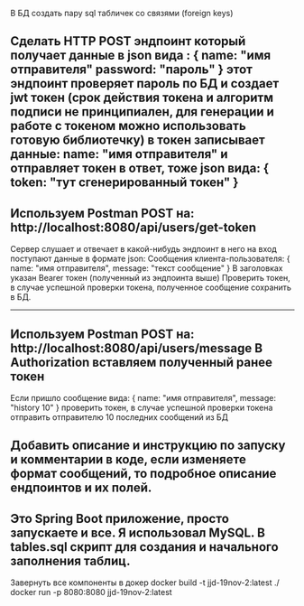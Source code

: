 В БД создать пару sql табличек со связями (foreign keys)

Сделать HTTP POST эндпоинт который получает данные в json вида :
{
    name: "имя отправителя"
    password: "пароль" 
}
этот эндпоинт проверяет пароль по БД и создает jwt токен (срок действия токена и алгоритм подписи не принципиален, для генерации и работе с токеном можно использовать готовую библиотечку) в токен записывает данные: name: "имя отправителя" 
и отправляет токен в ответ, тоже json вида:
{
    token: "тут сгенерированный токен" 
}
--------------------------------------------------
Используем Postman
POST на:
http://localhost:8080/api/users/get-token
-------------------------------------------------

Сервер слушает и отвечает в какой-нибудь эндпоинт в него на вход поступают данные в формате json:
Сообщения клиента-пользователя:
{
    name:       "имя отправителя",
    message:    "текст сообщение"
}
В заголовках указан Bearer токен (полученный из эндпоинта выше)
Проверить токен, в случае успешной проверки токена, полученное сообщение сохранить в БД.

-------------------------------------------------
Используем Postman
POST на:
http://localhost:8080/api/users/message
В Authorization вставляем полученный ранее токен
--------------------------------------------------


Если пришло сообщение вида:
{
    name:       "имя отправителя",
    message:    "history 10"
}
проверить токен, в случае успешной проверки токена отправить отправителю 10 последних сообщений из БД

Добавить описание и инструкцию по запуску и комментарии в коде, если изменяете формат сообщений, то подробное описание ендпоинтов и их полей.
----------------------------------------------------
Это Spring Boot приложение, просто запускаете и все. 
Я использовал MySQL. В tables.sql скрипт для создания и начального заполнения таблиц.
------------------------------------------------------

Завернуть все компоненты в докер
docker build -t jjd-19nov-2:latest ./
docker run -p 8080:8080 jjd-19nov-2:latest
